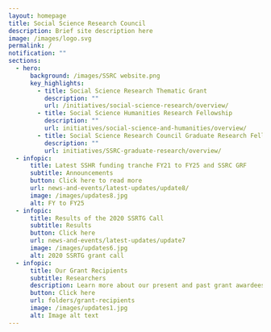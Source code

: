```yaml
---
layout: homepage
title: Social Science Research Council
description: Brief site description here
image: /images/logo.svg
permalink: /
notification: ""
sections:
  - hero:
      background: /images/SSRC website.png
      key_highlights:
        - title: Social Science Research Thematic Grant
          description: ""
          url: /initiatives/social-science-research/overview/
        - title: Social Science Humanities Research Fellowship
          description: ""
          url: initiatives/social-science-and-humanities/overview/
        - title: Social Science Research Council Graduate Research Fellowship
          description: ""
          url: initiatives/SSRC-graduate-research/overview/
  - infopic:
      title: Latest SSHR funding tranche FY21 to FY25 and SSRC GRF
      subtitle: Announcements
      button: Click here to read more
      url: news-and-events/latest-updates/update8/
      image: /images/updates8.jpg
      alt: FY to FY25
  - infopic:
      title: Results of the 2020 SSRTG Call
      subtitle: Results
      button: Click here
      url: news-and-events/latest-updates/update7
      image: /images/updates6.jpg
      alt: 2020 SSRTG grant call
  - infopic:
      title: Our Grant Recipients
      subtitle: Researchers
      description: Learn more about our present and past grant awardees
      button: Click here
      url: folders/grant-recipients
      image: /images/updates1.jpg
      alt: Image alt text
---
```

